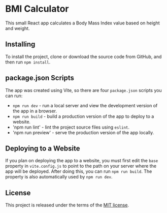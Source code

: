 # BMI Calculator

This small React app calculates a Body Mass Index value based on height and weight.

## Installing
To install the project, clone or download the source code from GitHub, and then run `npm install`.

## package.json Scripts
The app was created using Vite, so there are four `package.json` scripts you can run:
* `npm run dev` - run a local server and view the development version of the app in a browser.
* `npm run build` - build a production version of the app to deploy to a website.
* 'npm run lint' - lint the project source files using `eslint`.
* 'npm run preview' - serve the production version of the app locally.

## Deploying to a Website
If you plan on deploying the app to a website, you must first edit the `base` property in `vite.config.js` to point to the path on your server where the app will be deployed. After doing this, you can run `npm run build`. The property is also automatically used by `npm run dev`.

## License
This project is released under the terms of the [MIT license](./LICENSE).